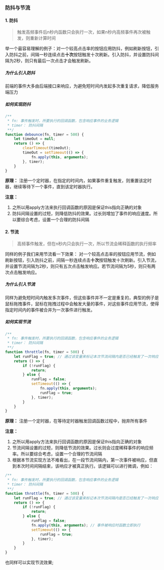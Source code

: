 ### 防抖与节流
#### 1. 防抖
> 触发高频事件后n秒内函数只会执行一次，如果n秒内高频事件再次被触发，则重新计算时间

举一个最容易理解的例子：对一个较高点击率的按钮应用防抖，例如刷新按钮，引入防抖之前，间隔一秒连续点击**十次**按钮触发十次刷新。引入防抖，并设置防抖间隔为2秒，则只有最后一次点击才会触发刷新。

##### 为什么引入防抖

前端的事件大多由后端接口来响应，为避免短时间内发起多次重复请求，降低服务端压力

##### 如何实现防抖

```javascript
/**
 * fn: 事件触发时，所要执行的回调函数，包含响应事件的业务逻辑
 * timer： 防抖间隔
 **/
function debounce(fn, timer = 500) {
    let timeOut = null;
    return () => {
        clearTimeout(timeOut);
        timeOut = setTimeout(() => {
            fn.apply(this, arguments);
        }, timer);
    }
}
```

**原理：** 注册一个定时器，在指定的时间内，如果事件重复触发，则重置该定时器，继续等待下一个事件，直到该定时器执行。

**注意：**
1. 之所以用apply方法来执行回调函数的原因是保证this指向正确的对象
2. 防抖间隔设置的过短，则降低防抖的效果。过长则增加了事件的响应速度。所以要综合考虑，设置一个合理的防抖间隔

#### 2. 节流
> 高频事件触发，但在n秒内只会执行一次，所以节流会稀释函数的执行频率

同样的例子我们来用节流看一下效果：
对一个较高点击率的按钮应用节流，例如刷新按钮，引入防抖之前，间隔一秒连续点击**十次**按钮触发十次刷新。引入节流，并设置节流间隔为2秒，则只有五次点击触发响应。若节流间隔为5秒，则只有两次点击触发响应。

##### 为什么引入节流

同样为避免短时间内触发多次事件，但这些事件并不一定是重复的，典型的例子是鼠标拖拽事件，鼠标在拖拽过程中会触发大量的事件，对这些事件应用节流，使得指定时间内的事件被合并为一次事件进行触发。

##### 如何实现节流
```javascript
/**
 * fn: 事件触发时，所要执行的回调函数，包含响应事件的业务逻辑
 * timer： 防抖间隔
 **/
function throttle(fn, timer = 500) {
    let runFlag = true; // 通过该变量来标记本次节流间隔内是否已经触发了一次响应
    return () => {
        if (!runFlag) {
            return;
        } else {
            runFlag = false;
            setTimeout(() => {
                fn.apply(this, arguments);
                runFlag = true;
            }, timer);
        }
    }
}
```

**原理：** 注册一个定时器，在等待定时器触发回调函数过程中，抛弃所有事件

**注意：**
1. 之所以用apply方法来执行回调函数的原因是保证this指向正确的对象
2. 节流间隔设置的过短，则降低节流的效果。过长则会过度稀释事件的响应频率。所以要综合考虑，设置一个合理的节流间隔
3. 根据本节流实现方法不难看出，在一段节流间隔内，第一次事件被响应，但直到本次时间间隔结束，该响应才被真正执行。该逻辑可以进行微调，例如：

```javascript
/**
 * fn: 事件触发时，所要执行的回调函数，包含响应事件的业务逻辑
 * timer： 防抖间隔
 **/
function throttle(fn, timer = 500) {
    let runFlag = true; // 通过该变量来标记本次节流间隔内是否已经触发了一次响应
    return () => {
        if (!runFlag) {
            return;
        } else {
            runFlag = false;
            fn.apply(this, arguments); // 事件被响应时函数立即执行
            setTimeout(() => {
                runFlag = true;
            }, timer);
        }
    }
}
```

也同样可以实现节流效果;

